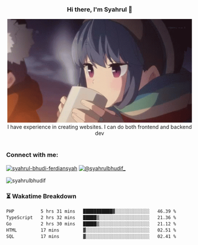 ### <div align="center">Hi there, I'm Syahrul 🚀</div>

<div align="center">
  <img src="./img/rin.gif" alt="Rin GIF">
</div>



<div align="center">I have experience in creating websites. I can do both frontend and backend dev</div>


<br/>


<h3 align="left">Connect with me:</h3>
<p align="left">
<a href="https://www.linkedin.com/in/syahrul-bhudi-ferdiansyah-792024251/" target="blank"><img align="center" src="https://raw.githubusercontent.com/rahuldkjain/github-profile-readme-generator/master/src/images/icons/Social/linked-in-alt.svg" alt="syahrul-bhudi-ferdiansyah" height="30" width="40" /></a>
<a href="https://www.instagram.com/syahrulbhudif_/" target="blank"><img align="center" src="https://raw.githubusercontent.com/rahuldkjain/github-profile-readme-generator/master/src/images/icons/Social/instagram.svg" alt="@syahrulbhudif_" height="30" width="40" /></a>
</p>

<p><img align="center" src="https://github-readme-stats.vercel.app/api/top-langs?username=syahrulbhudif&show_icons=true&locale=en&layout=compact" alt="syahrulbhudif" /></p>

### ⏳ Wakatime Breakdown

<!--START_SECTION:waka-->

```txt
PHP          5 hrs 31 mins   ███████████▓░░░░░░░░░░░░░   46.39 %
TypeScript   2 hrs 32 mins   █████▒░░░░░░░░░░░░░░░░░░░   21.36 %
Go           2 hrs 30 mins   █████▒░░░░░░░░░░░░░░░░░░░   21.12 %
HTML         17 mins         ▓░░░░░░░░░░░░░░░░░░░░░░░░   02.51 %
SQL          17 mins         ▓░░░░░░░░░░░░░░░░░░░░░░░░   02.41 %
```

<!--END_SECTION:waka-->
